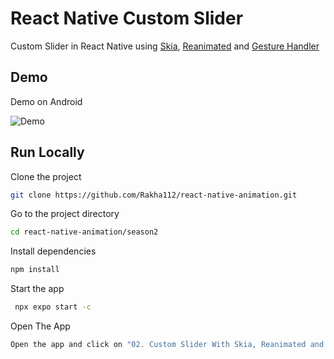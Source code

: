 # React Native Custom Slider

Custom Slider in React Native using [Skia](https://shopify.github.io/react-native-skia/docs/getting-started/installation), [Reanimated](https://docs.swmansion.com/react-native-reanimated/docs/fundamentals/getting-started/) and [Gesture Handler](https://docs.swmansion.com/react-native-gesture-handler/docs/)

## Demo

Demo on Android

![Demo](https://github.com/Rakha112/react-native-animation/blob/main/season2/app/Slider/Demo.gif)

## Run Locally

Clone the project

```bash
git clone https://github.com/Rakha112/react-native-animation.git
```

Go to the project directory

```bash
cd react-native-animation/season2
```

Install dependencies

```bash
npm install
```

Start the app

```bash
 npx expo start -c
```

Open The App

```bash
Open the app and click on "02. Custom Slider With Skia, Reanimated and Gesture Handler"
```
